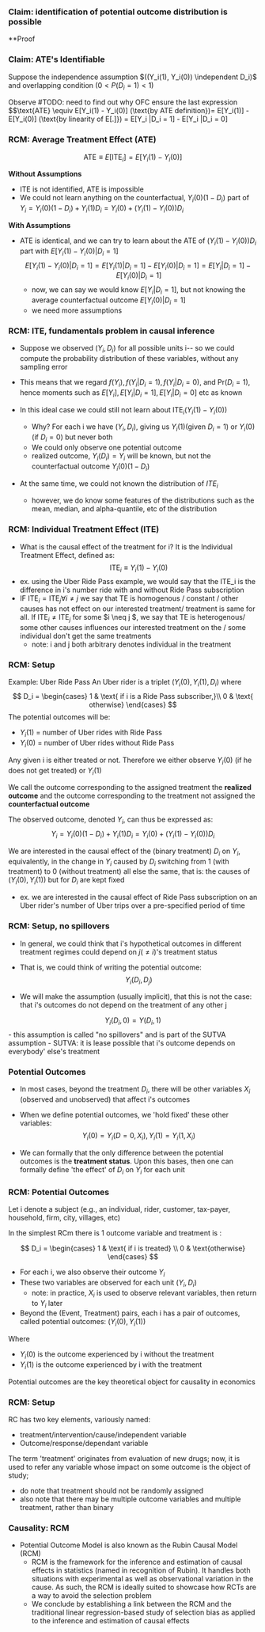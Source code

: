 ### Claim: identification of potential outcome distribution is possible

**Proof

### Claim: ATE's Identifiable
Suppose the independence assumption $((Y_i(1), Y_i(0)) \independent D_i)$  and overlapping condition ($0 < P(D_i =1)< 1$)

Observe
#TODO: need to find out why OFC ensure the last expression
$$\text{ATE} \equiv E[Y_i(1) - Y_i(0)] (\text{by ATE definition})= E[Y_i(1)] - E[Y_i(0)] (\text{by linearity of E[.]}) = E[Y_i |D_i = 1] - E[Y_i |D_i = 0]

### RCM: Average Treatment Effect (ATE)
$$\text{ATE} \equiv E[\text{ITE}_i] = E[Y_i(1) - Y_i(0)]$$

**Without Assumptions**
- ITE is not identified, ATE is impossible
- We could not learn anything on the counterfactual, $Y_i(0)(1 - D_i)$ part of $Y_i = Y_i(0) (1- D_i) + Y_i(1)D_i = Y_i(0) + (Y_i(1) - Y_i(0))D_i$

**With Assumptions**
- ATE is identical, and we can try to learn about the ATE of $(Y_i(1) - Y_i(0))D_i$ part with $E[Y_i(1) - Y_i(0) | D_i = 1]$
$$E[Y_i(1) - Y_i(0) | D_i = 1] = E[Y_i(1)| D_i = 1] - E[Y_i(0) |D_i = 1] = E[Y_i | D_i = 1] - E[Y_i(0)| D_i = 1]$$
    - now, we can say we would know $E[Y_i| D_i =1]$, but not knowing the average counterfactual outcome $E[Y_i(0)|D_i = 1]$
    - we need more assumptions

### RCM: ITE, fundamentals problem in causal inference
- Suppose we observed ($Y_i, D_i$) for all possible units i-- so we could compute the probability distribution of these variables, without any sampling error

- This means that we regard $f(Y_i), f(Y_i |D_i = 1), f(Y_i|D_i = 0)$, and Pr($D_i = 1$), hence moments such as $E[Y_i], E[Y_i | D_i = 1], E[Y_i |D_i = 0]$ etc as known

- In this ideal case we could still not learn about $\text{ITE}_i (Y_i(1)- Y_i(0))$
    - Why? For each i we have ($Y_i, D_i$), giving us $Y_i(1)$(given $D_i = 1$) or $Y_i(0)$(if $D_i = 0$) but never both
    - We could only observe one potential outcome
    - realized outcome, $Y_i(D_i) = Y_i$ will be known, but not the counterfactual outcome $Y_i(0)(1 - D_i)$

- At the same time, we could not known the distribution of $ITE_{i}$
    - however, we do know some features of the distributions such as the mean, median, and alpha-quantile, etc of the distribution



### RCM: Individual Treatment Effect (ITE)
- What is the causal effect of the treatment for i? It is the Individual Treatment Effect, defined as:
 $$\text{ITE}_i \equiv Y_i(1) - Y_i(0)$$
 - ex. using the Uber Ride Pass example, we would say that the ITE_i is the difference in i's number ride with and without Ride Pass subscription
- IF $\text{ITE}_i = \text{ITE}_j  \forall i \neq j$ we say that TE is homogenous / constant / other causes has not effect on our interested treatment/ treatment is same for all. If $\text{ITE}_i \neq \text{ITE}_j$ for some $i \neq j $, we say that TE is heterogenous/ some other causes influences our interested treatment on the / some individual don't get the same treatments
    - note: i and j both arbitrary denotes individual in the treatment
### RCM: Setup
Example: Uber Ride Pass
An Uber rider is a triplet ($Y_i(0), Y_i(1), D_i$) where
$$
D_i = 
\begin{cases}
1 & \text{ if i is a Ride Pass subscriber,}\\
0 & \text{ otherwise}
\end{cases}
$$
The potential outcomes will be:
- $Y_i(1)$ = number of Uber rides with Ride Pass
- $Y_i(0)$ = number of Uber rides without Ride Pass

Any given i is either treated or not. Therefore we either observe $Y_i(0)$ (if he does not get treated) or $Y_i(1)$ 

We call the outcome corresponding to the assigned treatment the **realized outcome** and the outcome corresponding to the treatment not assigned the **counterfactual outcome**

The observed outcome, denoted $Y_i$, can thus be expressed as:
$$Y_i = Y_i(0) (1- D_i) + Y_i(1)D_i = Y_i(0) + (Y_i(1) - Y_i(0))D_i$$

We are interested in the causal effect of the (binary treatment) $D_i$ on $Y_i$, equivalently, in the change in $Y_i$ caused by $D_i$ switching from 1 (with treatment) to 0 (without treatment) all else the same, that is: the causes of ($Y_i(0), Y_i(1)$) but for $D_i$  are kept fixed
- ex. we are interested in the causal effect of Ride Pass subscription on an Uber rider's number of Uber trips over a pre-specified period of time


### RCM: Setup, no spillovers
- In general, we could think that i's hypothetical outcomes in different treatment regimes could depend on $j(\neq i)$'s treatment status

- That is, we could think of writing the potential outcome:
$$Y_i(D_i, D_j)$$

- We will make the assumption (usually implicit), that this is not the case: that i's outcomes do not depend on the treatment of any other j

$$Y_i(D_i, 0) = Y (D_i, 1)$$
    - this assumption is called "no spillovers" and is part of the SUTVA assumption
    - SUTVA: it is lease possible that i's outcome depends on everybody' else's treatment 
### Potential Outcomes
- In most cases, beyond the treatment $D_i$, there will be other variables $X_i$ (observed and unobserved) that affect i's outcomes

- When we define potential outcomes, we 'hold fixed' these other variables:
$$ Y_i(0) = Y_i(D = 0, X_i), Y_i(1) = Y_i(1, X_i)$$
- We can formally that the only difference between the potential outcomes is the **treatment status**. Upon this bases, then one can formally define 'the effect' of $D_i$ on $Y_i$ for each unit

### RCM: Potential Outcomes
Let i denote a subject (e.g., an individual, rider, customer, tax-payer, household, firm, city, villages, etc)

In the simplest RCm there is 1 outcome variable and treatment is :

$$ D_i = 
\begin{cases}
1 & \text{ if i is treated} \\
0 & \text{otherwise}
\end{cases}
$$
- For each i, we also observe their outcome $Y_i$
- These two variables are observed for each unit ($Y_i, D_i$)
    - note: in practice, $X_i$ is used to observe relevant variables, then return to $Y_i$ later
- Beyond the (Event, Treatment) pairs, each i has a pair of outcomes, called potential outcomes: ($Y_i(0), Y_i(1)$)

Where
- $Y_i(0)$ is the outcome experienced by i without the treatment
- $Y_i(1)$ is the outcome experienced by i with the treatment

Potential outcomes are the key theoretical object for causality in economics

### RCM: Setup
RC has two key elements, variously named:
- treatment/intervention/cause/independent variable
- Outcome/response/dependant variable

The term 'treatment' originates from evaluation of new drugs; now, it is used to refer any variable whose impact on some outcome is the object of study; 
- do note that treatment should not be randomly assigned 
- also note that there may be multiple outcome variables and multiple treatment, rather than binary

### Causality: RCM
- Potential Outcome Model is also known as the Rubin Causal Model (RCM)
    - RCM is the framework for the inference and estimation of causal effects in statistics (named in recognition of Rubin). It handles both situations with experimental as well as observational variation in the cause. As such, the RCM is ideally suited to showcase how RCTs are a way to avoid the selection problem
    - We conclude by establishing a link between the RCM and the traditional linear regression-based study of selection bias as applied to the inference and estimation of causal effects